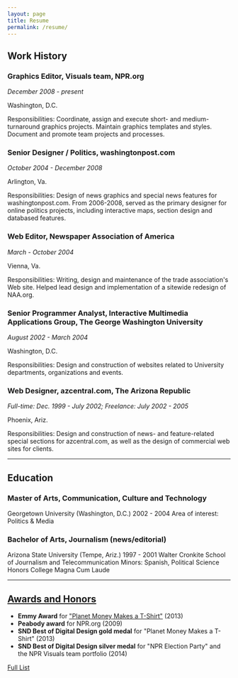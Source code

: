 ```yaml
---
layout: page
title: Resume
permalink: /resume/
---
```


## Work History

### Graphics Editor, Visuals team, NPR.org

_December 2008 - present_

Washington, D.C.

Responsibilities: Coordinate, assign and execute short- and medium-turnaround graphics projects. Maintain graphics templates and styles. Document and promote team projects and processes.

### Senior Designer / Politics, washingtonpost.com

_October 2004 - December 2008_

Arlington, Va.

Responsibilities: Design of news graphics and special news features for washingtonpost.com. From 2006-2008, served as the primary designer for online politics projects, including interactive maps, section design and databased features.

### Web Editor, Newspaper Association of America

_March - October 2004_

Vienna, Va.

Responsibilities: Writing, design and maintenance of the trade association's Web site. Helped lead design and implementation of a sitewide redesign of NAA.org.

### Senior Programmer Analyst, Interactive Multimedia Applications Group, The George Washington University

_August 2002 - March 2004_

Washington, D.C.

Responsibilities: Design and construction of websites related to University departments, organizations and events.

### Web Designer, azcentral.com, The Arizona Republic

_Full-time: Dec. 1999 - July 2002; Freelance: July 2002 - 2005_

Phoenix, Ariz.

Responsibilities: Design and construction of news- and feature-related special sections for azcentral.com, as well as the design of commercial web sites for clients.

--------

## Education

### Master of Arts, Communication, Culture and Technology
Georgetown University (Washington, D.C.)
2002 - 2004
Area of interest: Politics & Media

### Bachelor of Arts, Journalism (news/editorial)
Arizona State University (Tempe, Ariz.)
1997 - 2001
Walter Cronkite School of Journalism and Telecommunication
Minors: Spanish, Political Science
Honors College
Magna Cum Laude

--------

## [Awards and Honors](awards/)

* **Emmy Award** for ["Planet Money Makes a T-Shirt"](http://apps.npr.org/tshirt/) (2013)
* **Peabody award** for NPR.org (2009)
* **SND Best of Digital Design gold medal** for "Planet Money Makes a T-Shirt" (2013)
* **SND Best of Digital Design silver medal** for "NPR Election Party" and the NPR Visuals team portfolio (2014)

[Full List](awards/)
